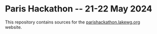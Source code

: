 # Paris Hackathon -- 21-22 May 2024

This repository contains sources for the [parishackathon.lakewg.org](https://parishackathon.lakewg.org) website.
